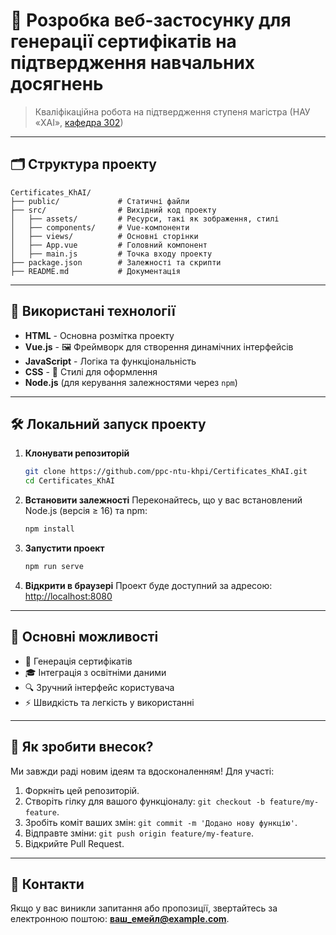 # 📜 Розробка веб-застосунку для генерації сертифікатів на підтвердження навчальних досягнень


> Кваліфікаційна робота на підтвердження ступеня магістра (НАУ «ХАІ», [кафедра 302](https://k302.khai.edu/))

---

## 🗂️ Структура проекту

```
Certificates_KhAI/
├── public/             # Статичні файли
├── src/                # Вихідний код проекту
│   ├── assets/         # Ресурси, такі як зображення, стилі
│   ├── components/     # Vue-компоненти
│   ├── views/          # Основні сторінки
│   ├── App.vue         # Головний компонент
│   ├── main.js         # Точка входу проекту
├── package.json        # Залежності та скрипти
├── README.md           # Документація
```

---

## 🚀 Використані технології

- **HTML** - Основна розмітка проекту
- **Vue.js** - 🖼️ Фреймворк для створення динамічних інтерфейсів
- **JavaScript** - Логіка та функціональність
- **CSS** - 🎨 Стилі для оформлення
- **Node.js** (для керування залежностями через `npm`)

---

## 🛠️ Локальний запуск проекту

1. **Клонувати репозиторій**
   ```bash
   git clone https://github.com/ppc-ntu-khpi/Certificates_KhAI.git
   cd Certificates_KhAI
   ```

2. **Встановити залежності**
   Переконайтесь, що у вас встановлений Node.js (версія ≥ 16) та npm:
   ```bash
   npm install
   ```

3. **Запустити проект**
   ```bash
   npm run serve
   ```

4. **Відкрити в браузері**
   Проект буде доступний за адресою: [http://localhost:8080](http://localhost:8080)

---

## 🌟 Основні можливості

- 📄 Генерація сертифікатів
- 🎓 Інтеграція з освітніми даними
- 🔍 Зручний інтерфейс користувача
- ⚡ Швидкість та легкість у використанні

---

## 📂 Як зробити внесок?

Ми завжди раді новим ідеям та вдосконаленням! Для участі:

1. Форкніть цей репозиторій.
2. Створіть гілку для вашого функціоналу: `git checkout -b feature/my-feature`.
3. Зробіть коміт ваших змін: `git commit -m 'Додано нову функцію'`.
4. Відправте зміни: `git push origin feature/my-feature`.
5. Відкрийте Pull Request.

---

## 📧 Контакти

Якщо у вас виникли запитання або пропозиції, звертайтесь за електронною поштою: **[ваш_емейл@example.com](mailto:ваш_емейл@example.com)**.
